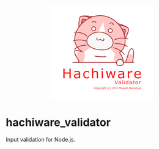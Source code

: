 <p align="center">
    <img alt="hachiware server" src="https://github.com/masatonakatsuji2021/hachiware_validator/raw/main/logo.png" alt="hachiware validator">
</p>

# hachiware_validator
Input validation for Node.js.
